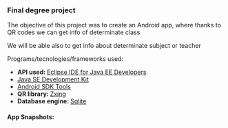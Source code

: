 <h3>Final degree project</h3>

<p>The objective of this project was to create an Android app, where thanks to QR codes we can get info of determinate class</p>
<p>We will be able also to get info about determinate subject or teacher</p>
<p>Programs/tecnologies/frameworks used:</p>
<ul>
  <li><strong>API used: </strong> <a href="https://www.eclipse.org/downloads/">Eclipse IDE for Java EE Developers</a></li>
  <li><a href="http://www.oracle.com/technetwork/java/javase/downloads/jdk8-downloads-2133151.html">Java SE Development Kit</a></li>
  <li><a href="http://developer.android.com/sdk/index.html">Android SDK Tools</a></li>
  <li><strong>QR library: </strong><a href="https://github.com/zxing/zxing">Zxing</a></li>
  <li><strong>Database engine: </strong><a href="http://developer.android.com/reference/android/database/sqlite/SQLiteDatabase.html">Sqlite</a></li>
</ul>

<h4>App Snapshots:</h4>
